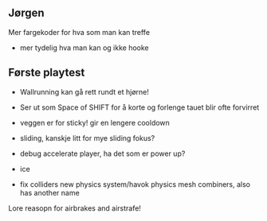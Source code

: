 ## Jørgen
Mer fargekoder for hva som man kan treffe
- mer tydelig hva man kan og ikke hooke


## Første playtest
- Wallrunning kan gå rett rundt et hjørne!
- Ser ut som Space of SHIFT for å korte og forlenge tauet blir ofte forvirret
- veggen er for sticky! gir en lengere cooldown
- sliding, kanskje litt for mye sliding fokus?
- debug accelerate player, ha det som er power up?
- ice




- fix colliders
new physics system/havok physics
mesh combiners, also has another name

Lore reasopn for airbrakes and airstrafe!